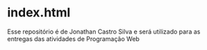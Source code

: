 # index.html
<html>
  <head>
    <title> Jonathan Castro Silva </title> 
  </head>
    <body>
      Esse repositório é de Jonathan Castro Silva e será utilizado para as entregas das atividades de Programação Web
    </body>
</html>
